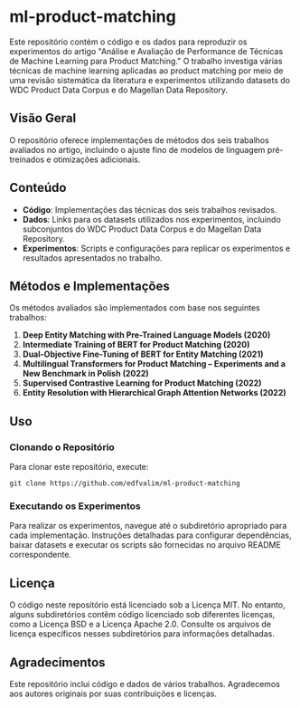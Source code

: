 # ml-product-matching

Este repositório contém o código e os dados para reproduzir os experimentos do artigo "Análise e Avaliação de Performance de Técnicas de Machine Learning para Product Matching."
O trabalho investiga várias técnicas de machine learning aplicadas ao product matching por meio de uma revisão sistemática da literatura e experimentos utilizando datasets do WDC Product Data Corpus e do Magellan Data Repository.

## Visão Geral

O repositório oferece implementações de métodos dos seis trabalhos avaliados no artigo, incluindo o ajuste fino de modelos de linguagem pré-treinados e otimizações adicionais.

## Conteúdo

- **Código**: Implementações das técnicas dos seis trabalhos revisados.
- **Dados**: Links para os datasets utilizados nos experimentos, incluindo subconjuntos do WDC Product Data Corpus e do Magellan Data Repository.
- **Experimentos**: Scripts e configurações para replicar os experimentos e resultados apresentados no trabalho.

## Métodos e Implementações

Os métodos avaliados são implementados com base nos seguintes trabalhos:

1. **Deep Entity Matching with Pre-Trained Language Models (2020)**
2. **Intermediate Training of BERT for Product Matching (2020)**
3. **Dual-Objective Fine-Tuning of BERT for Entity Matching (2021)**
4. **Multilingual Transformers for Product Matching – Experiments and a New Benchmark in Polish (2022)**
5. **Supervised Contrastive Learning for Product Matching (2022)**
6. **Entity Resolution with Hierarchical Graph Attention Networks (2022)**

## Uso

### Clonando o Repositório

Para clonar este repositório, execute:

```git clone https://github.com/edfvalim/ml-product-matching```


### Executando os Experimentos

Para realizar os experimentos, navegue até o subdiretório apropriado para cada implementação. Instruções detalhadas para configurar dependências, baixar datasets e executar os scripts são fornecidas no arquivo README correspondente.


## Licença

O código neste repositório está licenciado sob a Licença MIT. No entanto, alguns subdiretórios contêm código licenciado sob diferentes licenças, como a Licença BSD e a Licença Apache 2.0. Consulte os arquivos de
licença específicos nesses subdiretórios para informações detalhadas.


## Agradecimentos

Este repositório inclui código e dados de vários trabalhos. Agradecemos aos autores originais por suas contribuições e licenças.
